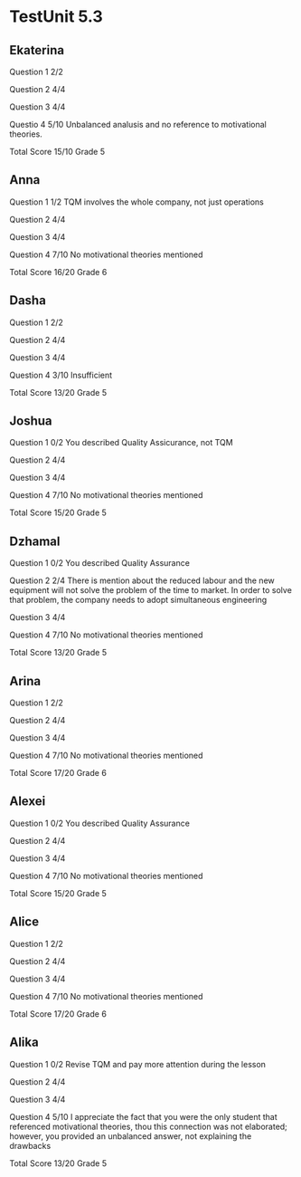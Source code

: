# TestUnit 5.3

## Ekaterina

Question 1      2/2

Question 2      4/4

Question 3      4/4

Questio 4       5/10
                Unbalanced analusis and no reference to
                motivational theories.

Total Score     15/10 Grade 5

## Anna

Question 1      1/2
                TQM involves the whole company, not just
                operations

Question 2      4/4

Question 3      4/4

Question 4      7/10
                No motivational theories mentioned 

Total Score     16/20 Grade 6

## Dasha

Question 1      2/2

Question 2      4/4

Question 3      4/4

Question 4      3/10
                Insufficient

Total Score     13/20 Grade 5

## Joshua

Question 1      0/2
                You described Quality Assicurance, not TQM

Question 2      4/4

Question 3      4/4

Question 4      7/10
                No motivational theories mentioned 

Total Score     15/20 Grade 5

## Dzhamal

Question 1      0/2
                You described Quality Assurance

Question 2      2/4
                There is mention about the reduced labour and the new
                equipment will not solve the problem of the time to market.
                In order to solve that problem, the company needs to adopt
                simultaneous engineering

Question 3      4/4

Question 4      7/10
                No motivational theories mentioned 

Total Score     13/20 Grade 5

## Arina

Question 1      2/2

Question 2      4/4

Question 3      4/4

Question 4      7/10
                No motivational theories mentioned 

Total Score     17/20 Grade 6

## Alexei

Question 1      0/2
                You described Quality Assurance

Question 2      4/4

Question 3      4/4

Question 4      7/10
                No motivational theories mentioned 

Total Score     15/20 Grade 5

## Alice

Question 1      2/2

Question 2      4/4

Question 3      4/4

Question 4      7/10
                No motivational theories mentioned 

Total Score     17/20 Grade 6

## Alika

Question 1      0/2
                Revise TQM and pay more attention during the lesson

Question 2      4/4

Question 3      4/4

Question 4      5/10
                I appreciate the fact that you were the only student
                that referenced motivational theories, thou this
                connection was not elaborated; however, you provided
                an unbalanced answer, not explaining the drawbacks

Total Score     13/20 Grade 5


